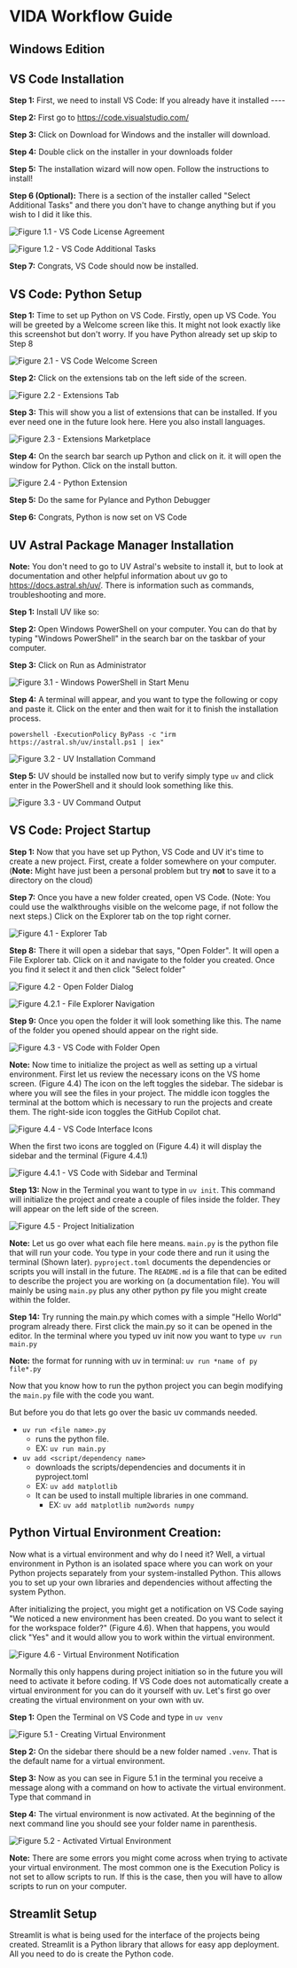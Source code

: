 # VIDA Workflow Guide
## Windows Edition

## VS Code Installation

**Step 1:** First, we need to install VS Code: If you already have it installed ----

**Step 2:** First go to https://code.visualstudio.com/

**Step 3:** Click on Download for Windows and the installer will download.

**Step 4:** Double click on the installer in your downloads folder

**Step 5:** The installation wizard will now open. Follow the instructions to install!

**Step 6 (Optional):** There is a section of the installer called "Select Additional Tasks" and there you don't have to change anything but if you wish to I did it like this.

![Figure 1.1 - VS Code License Agreement](vida_environment_setup_Figure_1.1.png)

![Figure 1.2 - VS Code Additional Tasks](vida_environment_setup_Figure_1.2.png)

**Step 7:** Congrats, VS Code should now be installed.

## VS Code: Python Setup

**Step 1:** Time to set up Python on VS Code. Firstly, open up VS Code. You will be greeted by a Welcome screen like this. It might not look exactly like this screenshot but don't worry. If you have Python already set up skip to Step 8

![Figure 2.1 - VS Code Welcome Screen](vida_environment_setup_Figure_2.1.png)

**Step 2:** Click on the extensions tab on the left side of the screen.

![Figure 2.2 - Extensions Tab](vida_environment_setup_Figure_2.2.png)

**Step 3:** This will show you a list of extensions that can be installed. If you ever need one in the future look here. Here you also install languages.

![Figure 2.3 - Extensions Marketplace](vida_environment_setup_Figure_2.3.png)

**Step 4:** On the search bar search up Python and click on it. it will open the window for Python. Click on the install button.

![Figure 2.4 - Python Extension](vida_environment_setup_Figure_2.4.png)

**Step 5:** Do the same for Pylance and Python Debugger

**Step 6:** Congrats, Python is now set on VS Code

## UV Astral Package Manager Installation

**Note:** You don't need to go to UV Astral's website to install it, but to look at documentation and other helpful information about uv go to https://docs.astral.sh/uv/. There is information such as commands, troubleshooting and more.

**Step 1:** Install UV like so:

**Step 2:** Open Windows PowerShell on your computer. You can do that by typing "Windows PowerShell" in the search bar on the taskbar of your computer.

**Step 3:** Click on Run as Administrator

![Figure 3.1 - Windows PowerShell in Start Menu](vida_environment_setup_Figure_3.1.png)

**Step 4:** A terminal will appear, and you want to type the following or copy and paste it. Click on the enter and then wait for it to finish the installation process.

```
powershell -ExecutionPolicy ByPass -c "irm https://astral.sh/uv/install.ps1 | iex"
```

![Figure 3.2 - UV Installation Command](vida_environment_setup_Figure_3.2.png)

**Step 5:** UV should be installed now but to verify simply type `uv` and click enter in the PowerShell and it should look something like this.

![Figure 3.3 - UV Command Output](vida_environment_setup_Figure_3.3.png)

## VS Code: Project Startup

**Step 1:** Now that you have set up Python, VS Code and UV it's time to create a new project. First, create a folder somewhere on your computer. (**Note:** Might have just been a personal problem but try **not** to save it to a directory on the cloud)

**Step 7:** Once you have a new folder created, open VS Code. (Note: You could use the walkthroughs visible on the welcome page, if not follow the next steps.) Click on the Explorer tab on the top right corner.

![Figure 4.1 - Explorer Tab](vida_environment_setup_Figure_4.1.png)

**Step 8:** There it will open a sidebar that says, "Open Folder". It will open a File Explorer tab. Click on it and navigate to the folder you created. Once you find it select it and then click "Select folder"

![Figure 4.2 - Open Folder Dialog](vida_environment_setup_Figure_4.2.png)

![Figure 4.2.1 - File Explorer Navigation](vida_environment_setup_Figure_4.2.1.png)

**Step 9:** Once you open the folder it will look something like this. The name of the folder you opened should appear on the right side.

![Figure 4.3 - VS Code with Folder Open](vida_environment_setup_Figure_4.3.png)

**Note:** Now time to initialize the project as well as setting up a virtual environment. First let us review the necessary icons on the VS home screen. (Figure 4.4) The icon on the left toggles the sidebar. The sidebar is where you will see the files in your project. The middle icon toggles the terminal at the bottom which is necessary to run the projects and create them. The right-side icon toggles the GitHub Copilot chat.

![Figure 4.4 - VS Code Interface Icons](vida_environment_setup_Figure_4.4.png)

When the first two icons are toggled on (Figure 4.4) it will display the sidebar and the terminal (Figure 4.4.1)

![Figure 4.4.1 - VS Code with Sidebar and Terminal](vida_environment_setup_Figure_4.4.1.png)

**Step 13:** Now in the Terminal you want to type in `uv init`. This command will initialize the project and create a couple of files inside the folder. They will appear on the left side of the screen.

![Figure 4.5 - Project Initialization](vida_environment_setup_Figure_4.5.png)

**Note:** Let us go over what each file here means. `main.py` is the python file that will run your code. You type in your code there and run it using the terminal (Shown later). `pyproject.toml` documents the dependencies or scripts you will install in the future. The `README.md` is a file that can be edited to describe the project you are working on (a documentation file). You will mainly be using `main.py` plus any other python py file you might create within the folder.

**Step 14:** Try running the main.py which comes with a simple "Hello World" program already there. First click the main.py so it can be opened in the editor. In the terminal where you typed uv init now you want to type `uv run main.py`

**Note:** the format for running with uv in terminal: `uv run *name of py file*.py`

Now that you know how to run the python project you can begin modifying the `main.py` file with the code you want.

But before you do that lets go over the basic uv commands needed.

* `uv run <file name>.py`
  * runs the python file.
  * EX: `uv run main.py`
* `uv add <script/dependency name>`
  * downloads the scripts/dependencies and documents it in pyproject.toml
  * EX: `uv add matplotlib`
  * It can be used to install multiple libraries in one command.
    * EX: `uv add matplotlib num2words numpy`

## Python Virtual Environment Creation:

Now what is a virtual environment and why do I need it? Well, a virtual environment in Python is an isolated space where you can work on your Python projects separately from your system-installed Python. This allows you to set up your own libraries and dependencies without affecting the system Python.

After initializing the project, you might get a notification on VS Code saying "We noticed a new environment has been created. Do you want to select it for the workspace folder?" (Figure 4.6). When that happens, you would click "Yes" and it would allow you to work within the virtual environment.

![Figure 4.6 - Virtual Environment Notification](vida_environment_setup_Figure_4.6.png)

Normally this only happens during project initiation so in the future you will need to activate it before coding. If VS Code does not automatically create a virtual environment for you can do it yourself with uv. Let's first go over creating the virtual environment on your own with uv.

**Step 1:** Open the Terminal on VS Code and type in `uv venv`

![Figure 5.1 - Creating Virtual Environment](vida_environment_setup_Figure_5.1.png)

**Step 2:** On the sidebar there should be a new folder named `.venv`. That is the default name for a virtual environment.

**Step 3:** Now as you can see in Figure 5.1 in the terminal you receive a message along with a command on how to activate the virtual environment. Type that command in

**Step 4:** The virtual environment is now activated. At the beginning of the next command line you should see your folder name in parenthesis.

![Figure 5.2 - Activated Virtual Environment](vida_environment_setup_Figure_5.2.png)

**Note:** There are some errors you might come across when trying to activate your virtual environment. The most common one is the Execution Policy is not set to allow scripts to run. If this is the case, then you will have to allow scripts to run on your computer.

## Streamlit Setup

Streamlit is what is being used for the interface of the projects being created. Streamlit is a Python library that allows for easy app deployment. All you need to do is create the Python code.